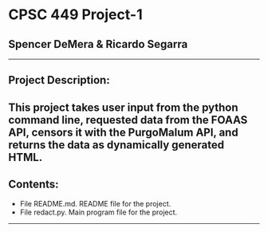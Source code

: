 # CPSC 449 Project-1
## Spencer DeMera & Ricardo Segarra
---
## Project Description:
  This project takes user input from the python command line, requested data from the FOAAS API, censors it with the PurgoMalum API, and returns the data as dynamically generated HTML. 
---
## Contents:
* File README.md. README file for the project.<br>
* File redact.py. Main program file for the project.
---
